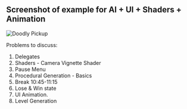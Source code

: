 
 ## Screenshot of example for AI + UI + Shaders + Animation
 
 ![Doodly Pickup](https://user-images.githubusercontent.com/25185815/108393551-70ad7a00-721c-11eb-9adf-644727a2c7e6.JPG)

Problems to discuss:
1. Delegates
2. Shaders - Camera Vignette Shader
3. Pause Menu 
4. Procedural Generation - Basics 
5. Break 10:45-11:15
6. Lose & Win state 
7. UI Animation. 
8. Level Generation

 
